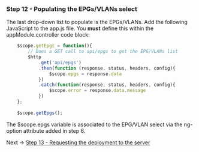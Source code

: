 
### Step 12 - Populating the EPGs/VLANs select

The last drop-down list to populate is the EPGs/VLANs. Add the following JavaScript to the app.js file.
 You **must** define this within the appModule.controller code block:

```javascript
    $scope.getEpgs = function(){
        // Does a GET call to api/epgs to get the EPG/VLANs list
        $http
            .get('api/epgs')
            .then(function (response, status, headers, config){
                $scope.epgs = response.data
            })
            .catch(function(response, status, headers, config){
                $scope.error = response.data.message
            })
    };
    
    $scope.getEpgs();
```

The $scope.epgs variable is associated to the EPG/VLAN select via the ng-option attribute added in step 6.

Next -> [Step 13 - Requesting the deployment to the server]

[Step 13 - Requesting the deployment to the server]: step13.md